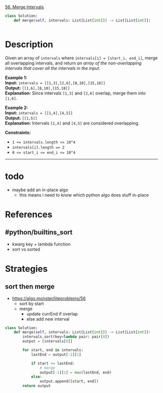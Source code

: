 [56. Merge Intervals](https://leetcode.com/problems/merge-intervals/)

```python
class Solution:
    def merge(self, intervals: List[List[int]]) -> List[List[int]]:
        
```

# Description
Given an array of `intervals` where `intervals[i] = [start_i, end_i]`, merge all overlapping intervals, and return _an array of the non-overlapping intervals that cover all the intervals in the input_.

**Example 1:**  
**Input:** `intervals = [[1,3],[2,6],[8,10],[15,18]]`  
**Output:** `[[1,6],[8,10],[15,18]]`  
**Explanation:** Since intervals `[1,3]` and `[2,6]` overlap, merge them into `[1,6]`.

**Example 2:**  
**Input:** `intervals = [[1,4],[4,5]]`  
**Output:** `[[1,5]]`  
**Explanation:** Intervals `[1,4]` and `[4,5]` are considered overlapping.

**Constraints:**
- `1 <= intervals.length <= 10^4`
- `intervals[i].length == 2`
- `0 <= start_i <= end_i <= 10^4`

---

# todo
- maybe add an in-place algo
	- this means i need to know which python algo does stuff in-place


# References

## #python/builtins_sort

- kwarg key + lambda function
- sort vs sorted


# Strategies

## sort then merge
- https://algo.monster/liteproblems/56
	- sort by start
	- merge
		- update currEnd if overlap
		- else add new interval


```python
class Solution:
    def merge(self, intervals: List[List[int]]) -> List[List[int]]:
        intervals.sort(key=lambda pair: pair[0])
        output = [intervals[0]]

        for start, end in intervals:
            lastEnd = output[-1][1]

            if start <= lastEnd:
                # merge
                output[-1][1] = max(lastEnd, end)
            else:
                output.append([start, end])
        return output

```